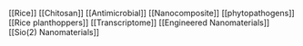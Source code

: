 [[Rice]]
[[Chitosan]]
[[Antimicrobial]]
[[Nanocomposite]]
[[phytopathogens]]
[[Rice planthoppers]]
[[Transcriptome]]
[[Engineered Nanomaterials]]
[[Sio(2) Nanomaterials]]
